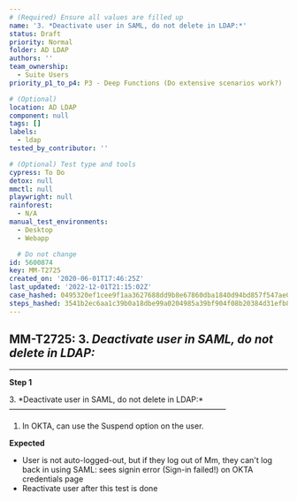 ```yaml
---
# (Required) Ensure all values are filled up
name: '3. *Deactivate user in SAML, do not delete in LDAP:*'
status: Draft
priority: Normal
folder: AD LDAP
authors: ''
team_ownership:
  - Suite Users
priority_p1_to_p4: P3 - Deep Functions (Do extensive scenarios work?)

# (Optional)
location: AD LDAP
component: null
tags: []
labels:
  - ldap
tested_by_contributor: ''

# (Optional) Test type and tools
cypress: To Do
detox: null
mmctl: null
playwright: null
rainforest:
  - N/A
manual_test_environments:
  - Desktop
  - Webapp

  # Do not change
id: 5600874
key: MM-T2725
created_on: '2020-06-01T17:46:25Z'
last_updated: '2022-12-01T21:15:02Z'
case_hashed: 0495320ef1cee9f1aa3627688dd9b8e67860dba1840d94bd857f547ae015e52560087156db24d51580e34eda5f4c2563
steps_hashed: 3541b2ec6aa1c39b0a18dbe99a0204985a39bf904f08b20384d31efb87387eb0f4ca290d8fd593ee2ea3715d46c8d18d
---
```


<!-- (Auto-generated) Based on frontmatter's "key" and "name" -->

## MM-T2725: 3. _Deactivate user in SAML, do not delete in LDAP:_

---

**Step 1**

3\. \*Deactivate user in SAML, do not delete in LDAP:\*\
————————————————————————————

1. In OKTA, can use the Suspend option on the user.

**Expected**

- User is not auto-logged-out, but if they log out of Mm, they can't log back in using SAML: sees signin error (Sign-in failed!) on OKTA credentials page
- Reactivate user after this test is done
